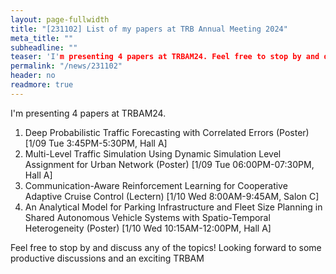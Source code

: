 ```yaml
---
layout: page-fullwidth
title: "[231102] List of my papers at TRB Annual Meeting 2024"
meta_title: ""
subheadline: ""
teaser: 'I'm presenting 4 papers at TRBAM24. Feel free to stop by and discuss any of the topics!'
permalink: "/news/231102"
header: no
readmore: true
---
```


I'm presenting 4 papers at TRBAM24.

1. Deep Probabilistic Traffic Forecasting with Correlated Errors (Poster) [1/09 Tue 3:45PM-5:30PM, Hall A]
2. Multi-Level Traffic Simulation Using Dynamic Simulation Level Assignment for Urban Network (Poster) [1/09 Tue 06:00PM-07:30PM, Hall A]
3. Communication-Aware Reinforcement Learning for Cooperative Adaptive Cruise Control (Lectern) [1/10 Wed 8:00AM-9:45AM, Salon C]
4. An Analytical Model for Parking Infrastructure and Fleet Size Planning in Shared Autonomous Vehicle Systems with Spatio-Temporal Heterogeneity (Poster) [1/10 Wed 10:15AM-12:00PM, Hall A]

Feel free to stop by and discuss any of the topics!
Looking forward to some productive discussions and an exciting TRBAM
